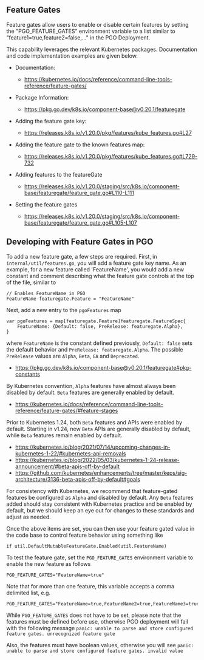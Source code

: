 <!--
 Copyright 2021 - 2022 Crunchy Data Solutions, Inc.
 Licensed under the Apache License, Version 2.0 (the "License");
 you may not use this file except in compliance with the License.
 You may obtain a copy of the License at

 http://www.apache.org/licenses/LICENSE-2.0

 Unless required by applicable law or agreed to in writing, software
 distributed under the License is distributed on an "AS IS" BASIS,
 WITHOUT WARRANTIES OR CONDITIONS OF ANY KIND, either express or implied.
 See the License for the specific language governing permissions and
 limitations under the License.
-->


## Feature Gates

Feature gates allow users to enable or disable
certain features by setting the "PGO_FEATURE_GATES" environment
variable to a list similar to "feature1=true,feature2=false,..."
in the PGO Deployment.

This capability leverages the relevant Kubernetes packages. Documentation and
code implementation examples are given below.

- Documentation:
  - https://kubernetes.io/docs/reference/command-line-tools-reference/feature-gates/

- Package Information:
  - https://pkg.go.dev/k8s.io/component-base@v0.20.1/featuregate

- Adding the feature gate key:
  - https://releases.k8s.io/v1.20.0/pkg/features/kube_features.go#L27

- Adding the feature gate to the known features map:
  - https://releases.k8s.io/v1.20.0/pkg/features/kube_features.go#L729-732

- Adding features to the featureGate
  - https://releases.k8s.io/v1.20.0/staging/src/k8s.io/component-base/featuregate/feature_gate.go#L110-L111

- Setting the feature gates
  - https://releases.k8s.io/v1.20.0/staging/src/k8s.io/component-base/featuregate/feature_gate.go#L105-L107

## Developing with Feature Gates in PGO

To add a new feature gate, a few steps are required. First, in
`internal/util/features.go`, you will add a feature gate key name. As an example,
for a new feature called 'FeatureName', you would add a new constant and comment
describing what the feature gate controls at the top of the file, similar to
```
// Enables FeatureName in PGO
FeatureName featuregate.Feature = "FeatureName"
```

Next, add a new entry to the `pgoFeatures` map
```
var pgoFeatures = map[featuregate.Feature]featuregate.FeatureSpec{
    FeatureName: {Default: false, PreRelease: featuregate.Alpha},
}
```
where `FeatureName` is the constant defined previously, `Default: false` sets the
default behavior and `PreRelease: featuregate.Alpha`. The possible `PreRelease`
values are `Alpha`, `Beta`, `GA` and `Deprecated`.

- https://pkg.go.dev/k8s.io/component-base@v0.20.1/featuregate#pkg-constants

By Kubernetes convention, `Alpha` features have almost always been disabled by
default. `Beta` features are generally enabled by default.

- https://kubernetes.io/docs/reference/command-line-tools-reference/feature-gates/#feature-stages

Prior to Kubernetes 1.24, both `Beta` features and APIs were enabled by default.
Starting in v1.24, new `Beta` APIs are generally disabled by default, while `Beta`
features remain enabled by default.

- https://kubernetes.io/blog/2021/07/14/upcoming-changes-in-kubernetes-1-22/#kubernetes-api-removals
- https://kubernetes.io/blog/2022/05/03/kubernetes-1-24-release-announcement/#beta-apis-off-by-default
- https://github.com/kubernetes/enhancements/tree/master/keps/sig-architecture/3136-beta-apis-off-by-default#goals

For consistency with Kubernetes, we recommend that feature-gated features be
configured as `Alpha` and disabled by default. Any `Beta` features added should
stay consistent with Kubernetes practice and be enabled by default, but we should
keep an eye out for changes to these standards and adjust as needed.

Once the above items are set, you can then use your feature gated value in the
code base to control feature behavior using something like
```
if util.DefaultMutableFeatureGate.Enabled(util.FeatureName)
```

To test the feature gate, set the `PGO_FEATURE_GATES` environment variable to
enable the new feature as follows
```
PGO_FEATURE_GATES="FeatureName=true"
```
Note that for more than one feature, this variable accepts a comma delimited
list, e.g.
```
PGO_FEATURE_GATES="FeatureName=true,FeatureName2=true,FeatureName3=true"
```

While `PGO_FEATURE_GATES` does not have to be set, please note that the features
must be defined before use, otherwise PGO deployment will fail with the
following message
`panic: unable to parse and store configured feature gates. unrecognized feature gate`

Also, the features must have boolean values, otherwise you will see
`panic: unable to parse and store configured feature gates. invalid value`